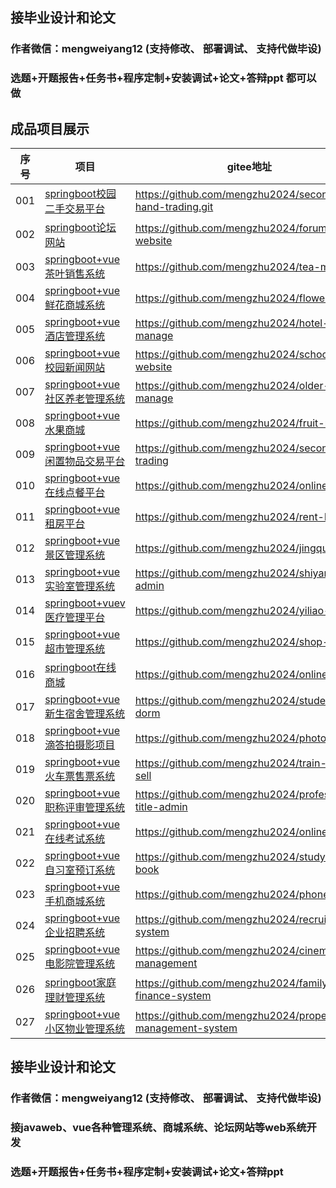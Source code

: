 ## 接毕业设计和论文

### 作者微信：mengweiyang12  (支持修改、 部署调试、 支持代做毕设)

### 选题+开题报告+任务书+程序定制+安装调试+论文+答辩ppt  都可以做

## 成品项目展示
| 序号  | 项目                                                                                        | gitee地址                                            |
|-----|-------------------------------------------------------------------------------------------|---------------------------------------------------|
| 001 | [springboot校园二手交易平台](https://github.com/mengzhu2024/second-hand-trading.git)                   | https://github.com/mengzhu2024/second-hand-trading.git |
| 002 | [springboot论坛网站](https://github.com/mengzhu2024/forum-website)                  | https://github.com/mengzhu2024/forum-website |
| 003 | [springboot+vue茶叶销售系统](https://github.com/mengzhu2024/tea-mall)                            | https://github.com/mengzhu2024/tea-mall |
| 004 | [springboot+vue鲜花商城系统](https://github.com/mengzhu2024/flower-mall)                         | https://github.com/mengzhu2024/flower-mall |
| 005 | [springboot+vue酒店管理系统](https://github.com/mengzhu2024/hotel-manage)                        | https://github.com/mengzhu2024/hotel-manage |
| 006 | [springboot+vue校园新闻网站](https://github.com/mengzhu2024/school-website)                      | https://github.com/mengzhu2024/school-website |
| 007 | [springboot+vue社区养老管理系统](https://github.com/mengzhu2024/older-manage)                      | https://github.com/mengzhu2024/older-manage |
| 008 | [springboot+vue水果商城](https://github.com/mengzhu2024/fruit-mall)                            | https://github.com/mengzhu2024/fruit-mall |
| 009 | [springboot+vue闲置物品交易平台](https://github.com/mengzhu2024/second-trading)                    | https://github.com/mengzhu2024/second-trading |
| 010 | [springboot+vue在线点餐平台](https://github.com/mengzhu2024/online-food)                         | https://github.com/mengzhu2024/online-food |
| 011 | [springboot+vue租房平台](https://github.com/mengzhu2024/rent-house)                            | https://github.com/mengzhu2024/rent-house |
| 012 | [springboot+vue景区管理系统](https://github.com/mengzhu2024/jingqu-admin)                        | https://github.com/mengzhu2024/jingqu-admin |
| 013 | [springboot+vue实验室管理系统](https://github.com/mengzhu2024/shiyanshi-admin)                    | https://github.com/mengzhu2024/shiyanshi-admin |
| 014 | [springboot+vuev医疗管理平台](https://github.com/mengzhu2024/yiliao-admin)                       | https://github.com/mengzhu2024/yiliao-admin |
| 015 | [springboot+vue超市管理系统](https://github.com/mengzhu2024/shop-admin)                  | https://github.com/mengzhu2024/shop-admin |
| 016 | [springboot在线商城](https://github.com/mengzhu2024/online-shop)                    | https://github.com/mengzhu2024/online-shop |
| 017 | [springboot+vue新生宿舍管理系统](https://github.com/mengzhu2024/student-dorm)                      | https://github.com/mengzhu2024/student-dorm |
| 018 | [springboot+vue滴答拍摄影项目](https://github.com/mengzhu2024/photography)                        | https://github.com/mengzhu2024/photography |
| 019 | [springboot+vue火车票售票系统](https://github.com/mengzhu2024/train-ticket-sell)                  | https://github.com/mengzhu2024/train-ticket-sell |
| 020 | [springboot+vue职称评审管理系统](https://github.com/mengzhu2024/professional-title-admin)          | https://github.com/mengzhu2024/professional-title-admin |
| 021 | [springboot+vue在线考试系统](https://github.com/mengzhu2024/online-exam)                         | https://github.com/mengzhu2024/online-exam |
| 022 | [springboot+vue自习室预订系统](https://github.com/mengzhu2024/studyroom-book ) | https://github.com/mengzhu2024/studyroom-book  |
| 023 | [springboot+vue手机商城系统](https://github.com/mengzhu2024/phone-shop)                          | https://github.com/mengzhu2024/phone-shop |
| 024 | [springboot+vue企业招聘系统](https://github.com/mengzhu2024/recruit-system)| https://github.com/mengzhu2024/recruit-system |
| 025 | [springboot+vue电影院管理系统](https://github.com/mengzhu2024/cinema-management)| https://github.com/mengzhu2024/cinema-management |
| 026 | [springboot家庭理财管理系统](https://github.com/mengzhu2024/family-finance-system)| https://github.com/mengzhu2024/family-finance-system |
| 027 | [springboot+vue小区物业管理系统](https://github.com/mengzhu2024/property-management-system)| https://github.com/mengzhu2024/property-management-system |
## 接毕业设计和论文

### 作者微信：mengweiyang12   (支持修改、 部署调试、 支持代做毕设)

### 接javaweb、vue各种管理系统、商城系统、论坛网站等web系统开发

### 选题+开题报告+任务书+程序定制+安装调试+论文+答辩ppt

